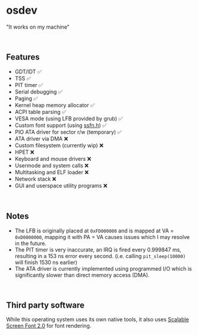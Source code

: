 # osdev
"It works on my machine"

<br>

## Features
+ GDT/IDT ✅
+ TSS ✅
+ PIT timer ✅
+ Serial debugging ✅
+ Paging ✅
+ Kernel heap memory allocator ✅
+ ACPI table parsing ✅
+ VESA mode (using LFB provided by grub) ✅
+ Custom font support (using [ssfn.h](https://gitlab.com/bztsrc/scalable-font2/-/blob/master/ssfn.h?ref_type=heads)) ✅
+ PIO ATA driver for sector r/w (temporary) ✅
+ ATA driver via DMA ❌
+ Custom filesystem (currently wip) ❌
+ HPET ❌
+ Keyboard and mouse drivers ❌
+ Usermode and system calls ❌
+ Multitasking and ELF loader ❌
+ Network stack ❌
+ GUI and userspace utility programs ❌

<br>

## Notes
+ The LFB is originally placed at `0xFD000000` and is mapped at VA = `0xD0000000`, mapping it with PA = VA causes issues which I may resolve in the future.
+ The PIT timer is very inaccurate, an IRQ is fired every 0.999847 ms, resulting in a 153 ns error every second. (i.e. calling `pit_sleep(10000)` will finish 1530 ns earlier)
+ The ATA driver is currently implemented using programmed I/O which is significantly slower than direct memory access (DMA).

<br>

## Third party software
While this operating system uses its own native tools, it also uses [Scalable Screen Font 2.0](https://gitlab.com/bztsrc/scalable-font2/-/tree/master?ref_type=heads) for font rendering.
